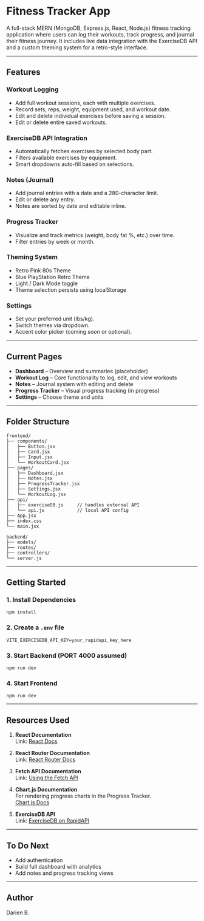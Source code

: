 
# Fitness Tracker App

A full-stack MERN (MongoDB, Express.js, React, Node.js) fitness tracking application where users can log their workouts, track progress, and journal their fitness journey. It includes live data integration with the ExerciseDB API and a custom theming system for a retro-style interface.

---

## Features

### Workout Logging
- Add full workout sessions, each with multiple exercises.
- Record sets, reps, weight, equipment used, and workout date.
- Edit and delete individual exercises before saving a session.
- Edit or delete entire saved workouts.

### ExerciseDB API Integration
- Automatically fetches exercises by selected body part.
- Filters available exercises by equipment.
- Smart dropdowns auto-fill based on selections.

### Notes (Journal)
- Add journal entries with a date and a 280-character limit.
- Edit or delete any entry.
- Notes are sorted by date and editable inline.

### Progress Tracker
- Visualize and track metrics (weight, body fat %, etc.) over time.
- Filter entries by week or month.

### Theming System
- Retro Pink 80s Theme
- Blue PlayStation Retro Theme
- Light / Dark Mode toggle
- Theme selection persists using localStorage

### Settings
- Set your preferred unit (lbs/kg).
- Switch themes via dropdown.
- Accent color picker (coming soon or optional).

---

## Current Pages

- **Dashboard** – Overview and summaries (placeholder)
- **Workout Log** – Core functionality to log, edit, and view workouts
- **Notes** – Journal system with editing and delete
- **Progress Tracker** – Visual progress tracking (in progress)
- **Settings** – Choose theme and units

---

## Folder Structure

```
frontend/
├── components/
│   ├── Button.jsx
│   ├── Card.jsx
│   ├── Input.jsx
│   └── WorkoutCard.jsx
├── pages/
│   ├── Dashboard.jsx
│   ├── Notes.jsx
│   ├── ProgressTracker.jsx
│   ├── Settings.jsx
│   └── WorkoutLog.jsx
├── api/
│   ├── exerciseDB.js     // handles external API
│   └── api.js            // local API config
├── App.jsx
├── index.css
└── main.jsx

backend/
├── models/
├── routes/
├── controllers/
└── server.js
```

---

## Getting Started

### 1. Install Dependencies
```
npm install
```

### 2. Create a `.env` file
```env
VITE_EXERCISEDB_API_KEY=your_rapidapi_key_here
```

### 3. Start Backend (PORT 4000 assumed)
```
npm run dev
```

### 4. Start Frontend
```
npm run dev
```

---

## Resources Used

1. **React Documentation**  
   Link: [React Docs](https://reactjs.org/docs/getting-started.html)  

2. **React Router Documentation**  
   Link: [React Router Docs](https://reactrouter.com/en/main/start/tutorial)  

3. **Fetch API Documentation**  
   Link: [Using the Fetch API](https://developer.mozilla.org/en-US/docs/Web/API/Fetch_API/Using_Fetch)

4. **Chart.js Documentation**  
   For rendering progress charts in the Progress Tracker.  
   [Chart.js Docs](https://www.chartjs.org/docs/latest/)

5. **ExerciseDB API**  
   Link: [ExerciseDB on RapidAPI](https://rapidapi.com/justin-WFnsXH_t6/api/exercisedb)  

---

## To Do Next

- Add authentication
- Build full dashboard with analytics
- Add notes and progress tracking views

---

## Author

Darien B.

